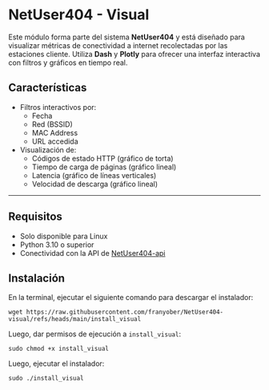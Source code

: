 # NetUser404 - Visual

Este módulo forma parte del sistema **NetUser404** y está diseñado para visualizar métricas de conectividad a internet recolectadas por las estaciones cliente. Utiliza **Dash** y **Plotly** para ofrecer una interfaz interactiva con filtros y gráficos en tiempo real.

## Características

- Filtros interactivos por:
  - Fecha
  - Red (BSSID)
  - MAC Address
  - URL accedida
- Visualización de:
  - Códigos de estado HTTP (gráfico de torta)
  - Tiempo de carga de páginas (gráfico lineal)
  - Latencia (gráfico de líneas verticales)
  - Velocidad de descarga (gráfico lineal)

---

## Requisitos

* Solo disponible para Linux
* Python 3.10 o superior
* Conectividad con la API de [NetUser404-api](https://github.com/franyober/NetUser404-api)


## Instalación

En la terminal, ejecutar el siguiente comando para descargar el instalador:
```
wget https://raw.githubusercontent.com/franyober/NetUser404-visual/refs/heads/main/install_visual
```

Luego, dar permisos de ejecución a `install_visual`:
```
sudo chmod +x install_visual
```

Luego, ejecutar el instalador:
```
sudo ./install_visual
```


